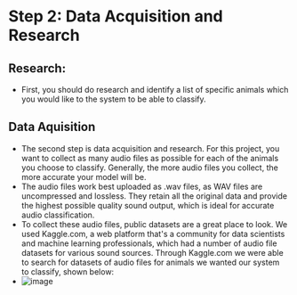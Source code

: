 # Step 2: Data Acquisition and Research

## Research:
- First, you should do research and identify a list of specific animals which you would like to the system to be able to classify. 

## Data Aquisition
- The second step is data acquisition and research. For this project, you want to collect as many audio files as possible for each of the animals you choose to classify. Generally, the more audio files you collect, the more accurate your model will be. 
- The audio files work best uploaded as .wav files, as WAV files are uncompressed and lossless. They retain all the original data and provide the highest possible quality sound output, which is ideal for accurate audio classification.
- To collect these audio files, public datasets are a great place to look. We used Kaggle.com, a web platform that's a community for data scientists and machine learning professionals, which had a number of audio file datasets for various sound sources. Through Kaggle.com we were able to search for datasets of audio files for animals we wanted our system to classify, shown below:
- ![image](https://github.com/user-attachments/assets/e3f4cb41-d31b-4d79-85b1-039c448acf60)

